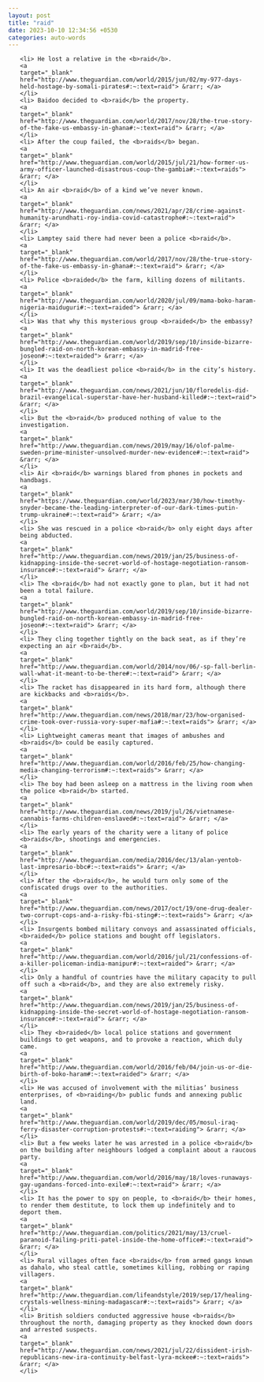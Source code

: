 ```yaml
---
layout: post
title: "raid"
date: 2023-10-10 12:34:56 +0530
categories: auto-words
---
```

<ol>

    <li> He lost a relative in the <b>raid</b>.
    <a 
    target="_blank" 
    href="http://www.theguardian.com/world/2015/jun/02/my-977-days-held-hostage-by-somali-pirates#:~:text=raid"> &rarr; </a>
    </li>
    <li> Baidoo decided to <b>raid</b> the property.
    <a 
    target="_blank" 
    href="http://www.theguardian.com/world/2017/nov/28/the-true-story-of-the-fake-us-embassy-in-ghana#:~:text=raid"> &rarr; </a>
    </li>
    <li> After the coup failed, the <b>raids</b> began.
    <a 
    target="_blank" 
    href="http://www.theguardian.com/world/2015/jul/21/how-former-us-army-officer-launched-disastrous-coup-the-gambia#:~:text=raids"> &rarr; </a>
    </li>
    <li> An air <b>raid</b> of a kind we’ve never known.
    <a 
    target="_blank" 
    href="http://www.theguardian.com/news/2021/apr/28/crime-against-humanity-arundhati-roy-india-covid-catastrophe#:~:text=raid"> &rarr; </a>
    </li>
    <li> Lamptey said there had never been a police <b>raid</b>.
    <a 
    target="_blank" 
    href="http://www.theguardian.com/world/2017/nov/28/the-true-story-of-the-fake-us-embassy-in-ghana#:~:text=raid"> &rarr; </a>
    </li>
    <li> Police <b>raided</b> the farm, killing dozens of militants.
    <a 
    target="_blank" 
    href="http://www.theguardian.com/world/2020/jul/09/mama-boko-haram-nigeria-maiduguri#:~:text=raided"> &rarr; </a>
    </li>
    <li> Was that why this mysterious group <b>raided</b> the embassy?
    <a 
    target="_blank" 
    href="http://www.theguardian.com/world/2019/sep/10/inside-bizarre-bungled-raid-on-north-korean-embassy-in-madrid-free-joseon#:~:text=raided"> &rarr; </a>
    </li>
    <li> It was the deadliest police <b>raid</b> in the city’s history.
    <a 
    target="_blank" 
    href="http://www.theguardian.com/news/2021/jun/10/floredelis-did-brazil-evangelical-superstar-have-her-husband-killed#:~:text=raid"> &rarr; </a>
    </li>
    <li> But the <b>raid</b> produced nothing of value to the investigation.
    <a 
    target="_blank" 
    href="http://www.theguardian.com/news/2019/may/16/olof-palme-sweden-prime-minister-unsolved-murder-new-evidence#:~:text=raid"> &rarr; </a>
    </li>
    <li> Air <b>raid</b> warnings blared from phones in pockets and handbags.
    <a 
    target="_blank" 
    href="https://www.theguardian.com/world/2023/mar/30/how-timothy-snyder-became-the-leading-interpreter-of-our-dark-times-putin-trump-ukraine#:~:text=raid"> &rarr; </a>
    </li>
    <li> She was rescued in a police <b>raid</b> only eight days after being abducted.
    <a 
    target="_blank" 
    href="http://www.theguardian.com/news/2019/jan/25/business-of-kidnapping-inside-the-secret-world-of-hostage-negotiation-ransom-insurance#:~:text=raid"> &rarr; </a>
    </li>
    <li> The <b>raid</b> had not exactly gone to plan, but it had not been a total failure.
    <a 
    target="_blank" 
    href="http://www.theguardian.com/world/2019/sep/10/inside-bizarre-bungled-raid-on-north-korean-embassy-in-madrid-free-joseon#:~:text=raid"> &rarr; </a>
    </li>
    <li> They cling together tightly on the back seat, as if they’re expecting an air <b>raid</b>.
    <a 
    target="_blank" 
    href="http://www.theguardian.com/world/2014/nov/06/-sp-fall-berlin-wall-what-it-meant-to-be-there#:~:text=raid"> &rarr; </a>
    </li>
    <li> The racket has disappeared in its hard form, although there are kickbacks and <b>raids</b>.
    <a 
    target="_blank" 
    href="http://www.theguardian.com/news/2018/mar/23/how-organised-crime-took-over-russia-vory-super-mafia#:~:text=raids"> &rarr; </a>
    </li>
    <li> Lightweight cameras meant that images of ambushes and <b>raids</b> could be easily captured.
    <a 
    target="_blank" 
    href="http://www.theguardian.com/world/2016/feb/25/how-changing-media-changing-terrorism#:~:text=raids"> &rarr; </a>
    </li>
    <li> The boy had been asleep on a mattress in the living room when the police <b>raid</b> started.
    <a 
    target="_blank" 
    href="http://www.theguardian.com/news/2019/jul/26/vietnamese-cannabis-farms-children-enslaved#:~:text=raid"> &rarr; </a>
    </li>
    <li> The early years of the charity were a litany of police <b>raids</b>, shootings and emergencies.
    <a 
    target="_blank" 
    href="http://www.theguardian.com/media/2016/dec/13/alan-yentob-last-impresario-bbc#:~:text=raids"> &rarr; </a>
    </li>
    <li> After the <b>raids</b>, he would turn only some of the confiscated drugs over to the authorities.
    <a 
    target="_blank" 
    href="http://www.theguardian.com/news/2017/oct/19/one-drug-dealer-two-corrupt-cops-and-a-risky-fbi-sting#:~:text=raids"> &rarr; </a>
    </li>
    <li> Insurgents bombed military convoys and assassinated officials, <b>raided</b> police stations and bought off legislators.
    <a 
    target="_blank" 
    href="http://www.theguardian.com/world/2016/jul/21/confessions-of-a-killer-policeman-india-manipur#:~:text=raided"> &rarr; </a>
    </li>
    <li> Only a handful of countries have the military capacity to pull off such a <b>raid</b>, and they are also extremely risky.
    <a 
    target="_blank" 
    href="http://www.theguardian.com/news/2019/jan/25/business-of-kidnapping-inside-the-secret-world-of-hostage-negotiation-ransom-insurance#:~:text=raid"> &rarr; </a>
    </li>
    <li> They <b>raided</b> local police stations and government buildings to get weapons, and to provoke a reaction, which duly came.
    <a 
    target="_blank" 
    href="http://www.theguardian.com/world/2016/feb/04/join-us-or-die-birth-of-boko-haram#:~:text=raided"> &rarr; </a>
    </li>
    <li> He was accused of involvement with the militias’ business enterprises, of <b>raiding</b> public funds and annexing public land.
    <a 
    target="_blank" 
    href="http://www.theguardian.com/world/2019/dec/05/mosul-iraq-ferry-disaster-corruption-protests#:~:text=raiding"> &rarr; </a>
    </li>
    <li> But a few weeks later he was arrested in a police <b>raid</b> on the building after neighbours lodged a complaint about a raucous party.
    <a 
    target="_blank" 
    href="http://www.theguardian.com/world/2016/may/18/loves-runaways-gay-ugandans-forced-into-exile#:~:text=raid"> &rarr; </a>
    </li>
    <li> It has the power to spy on people, to <b>raid</b> their homes, to render them destitute, to lock them up indefinitely and to deport them.
    <a 
    target="_blank" 
    href="http://www.theguardian.com/politics/2021/may/13/cruel-paranoid-failing-priti-patel-inside-the-home-office#:~:text=raid"> &rarr; </a>
    </li>
    <li> Rural villages often face <b>raids</b> from armed gangs known as dahalo, who steal cattle, sometimes killing, robbing or raping villagers.
    <a 
    target="_blank" 
    href="http://www.theguardian.com/lifeandstyle/2019/sep/17/healing-crystals-wellness-mining-madagascar#:~:text=raids"> &rarr; </a>
    </li>
    <li> British soldiers conducted aggressive house <b>raids</b> throughout the north, damaging property as they knocked down doors and arrested suspects.
    <a 
    target="_blank" 
    href="http://www.theguardian.com/news/2021/jul/22/dissident-irish-republicans-new-ira-continuity-belfast-lyra-mckee#:~:text=raids"> &rarr; </a>
    </li>